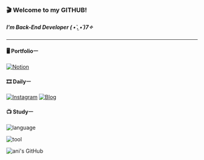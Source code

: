 ### 🎬 Welcome to my GITHUB! 

##### I'm Back-End Developer ( •̀ .̫ •́ )7✧
 
---
 
#### 🖥 Portfolioㅡ

[![Notion](https://img.shields.io/badge/-notion-262937?logo=notion&logoColor=ffffff&link=https://ani-.notion.site/7d4322b581e44b32880c8d2dcd346b67)](https://ani-.notion.site/7d4322b581e44b32880c8d2dcd346b67)
 
#### 🎞 Dailyㅡ

[![Instagram](https://img.shields.io/badge/-instagram-262937?logo=Instagram&logoColor=white&link=https://www.instagram.com/ani._n0/)](https://www.instagram.com/ani._n0/)
[![Blog](https://img.shields.io/badge/-blog-262937?logo=bookalope&logoColor=white&link=https://blog.naver.com/ani2689/)](https://blog.naver.com/ani2689)


#### 📺 Studyㅡ

![language](https://skillicons.dev/icons?i=java,kotlin,spring,c,python,md,mysql&theme=dark)

![tool](https://skillicons.dev/icons?i=postman,git,github,figma,idea,eclipse,visualstudio,vscode&theme=dark)

![ani's GitHub](https://github-readme-stats.vercel.app/api?username=ani2689&bg_color=262937&custom_title=현주's%20github%20📃&ring_color=ffffff&title_color=ffffff&text_color=dddddd&include_all_commits=true&hide_border=true)
